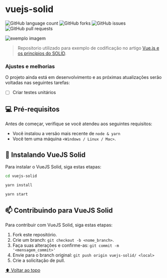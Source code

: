 # vuejs-solid

![GitHub language count](https://img.shields.io/github/languages/count/deverebor/vuejs-solid?style=for-the-badge)
![GitHub forks](https://img.shields.io/github/forks/deverebor/vuejs-solid?style=for-the-badge)
![GitHub issues](https://img.shields.io/github/issues/deverebor/vuejs-solid?style=for-the-badge)
![GitHub pull requests](https://img.shields.io/github/issues-pr/deverebor/vuejs-solid?style=for-the-badge)

<img src="https://miro.medium.com/max/1134/0*vtErnYfYNYFHBiFc.png" alt="exemplo imagem">

> Repositorio utilizado para exemplo de codificação no artigo [Vue.js e os princípios do SOLID](https://dev.to/deverebor/vuejs-e-os-principios-do-solid-4h0f).

### Ajustes e melhorias

O projeto ainda está em desenvolvimento e as próximas atualizações serão voltadas nas seguintes tarefas:

- [ ] Criar testes unitários

## 💻 Pré-requisitos

Antes de começar, verifique se você atendeu aos seguintes requisitos:
<!---Estes são apenas requisitos de exemplo. Adicionar, duplicar ou remover conforme necessário--->
- Você instalou a versão mais recente de `node & yarn`
- Você tem uma máquina `<Windows / Linux / Mac>`.

## 🚀 Instalando VueJS Solid

Para instalar o VueJS Solid, siga estas etapas:

```zsh
cd vuejs-solid
```

```zsh
yarn install
```

```zsh
yarn start
```

## 📫 Contribuindo para VueJS Solid

Para contribuir com VueJS Solid, siga estas etapas:

1. Fork este repositório.
2. Crie um branch: `git checkout -b <nome_branch>`.
3. Faça suas alterações e confirme-as: `git commit -m '<mensagem_commit>'`
4. Envie para o branch original: `git push origin vuejs-solid/ <local>`
5. Crie a solicitação de pull.

[⬆ Voltar ao topo](#nome-do-projeto)